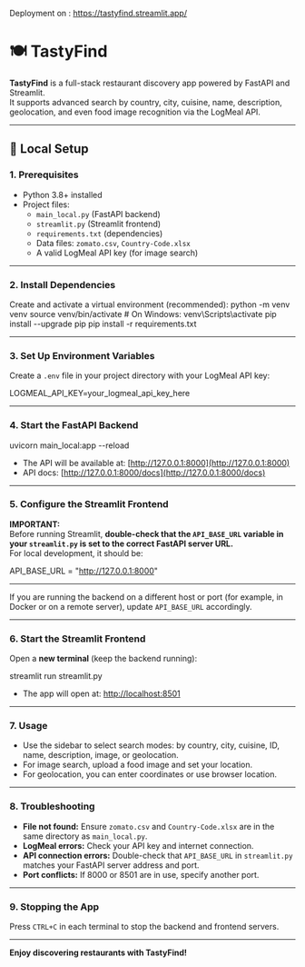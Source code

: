 Deployment on : https://tastyfind.streamlit.app/

# 🍽️ TastyFind

**TastyFind** is a full-stack restaurant discovery app powered by FastAPI and Streamlit.  
It supports advanced search by country, city, cuisine, name, description, geolocation, and even food image recognition via the LogMeal API.

---

## 🚀 Local Setup

### 1. Prerequisites

- Python 3.8+ installed
- Project files:
  - `main_local.py` (FastAPI backend)
  - `streamlit.py` (Streamlit frontend)
  - `requirements.txt` (dependencies)
  - Data files: `zomato.csv`, `Country-Code.xlsx`
  - A valid LogMeal API key (for image search)

---

### 2. Install Dependencies

Create and activate a virtual environment (recommended):
python -m venv venv
source venv/bin/activate # On Windows: venv\Scripts\activate
pip install --upgrade pip
pip install -r requirements.txt


---

### 3. Set Up Environment Variables

Create a `.env` file in your project directory with your LogMeal API key:

LOGMEAL_API_KEY=your_logmeal_api_key_here


---

### 4. Start the FastAPI Backend

uvicorn main_local:app --reload



- The API will be available at: [http://127.0.0.1:8000](http://127.0.0.1:8000)
- API docs: [http://127.0.0.1:8000/docs](http://127.0.0.1:8000/docs)

---

### 5. Configure the Streamlit Frontend

**IMPORTANT:**  
Before running Streamlit, **double-check that the `API_BASE_URL` variable in your `streamlit.py` is set to the correct FastAPI server URL.**  
For local development, it should be:

API_BASE_URL = "http://127.0.0.1:8000"


---


If you are running the backend on a different host or port (for example, in Docker or on a remote server), update `API_BASE_URL` accordingly.

---

### 6. Start the Streamlit Frontend

Open a **new terminal** (keep the backend running):

streamlit run streamlit.py


- The app will open at: [http://localhost:8501](http://localhost:8501)

---

### 7. Usage

- Use the sidebar to select search modes: by country, city, cuisine, ID, name, description, image, or geolocation.
- For image search, upload a food image and set your location.
- For geolocation, you can enter coordinates or use browser location.

---

### 8. Troubleshooting

- **File not found:** Ensure `zomato.csv` and `Country-Code.xlsx` are in the same directory as `main_local.py`.
- **LogMeal errors:** Check your API key and internet connection.
- **API connection errors:** Double-check that `API_BASE_URL` in `streamlit.py` matches your FastAPI server address and port.
- **Port conflicts:** If 8000 or 8501 are in use, specify another port.

---

### 9. Stopping the App

Press `CTRL+C` in each terminal to stop the backend and frontend servers.

---

**Enjoy discovering restaurants with TastyFind!**
